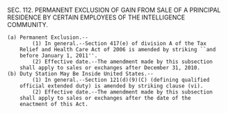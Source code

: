 SEC. 112. PERMANENT EXCLUSION OF GAIN FROM SALE OF A PRINCIPAL RESIDENCE BY CERTAIN EMPLOYEES OF THE INTELLIGENCE COMMUNITY.

    (a) Permanent Exclusion.--
            (1) In general.--Section 417(e) of division A of the Tax
        Relief and Health Care Act of 2006 is amended by striking ``and
        before January 1, 2011''.
            (2) Effective date.--The amendment made by this subsection
        shall apply to sales or exchanges after December 31, 2010.
    (b) Duty Station May Be Inside United States.--
            (1) In general.--Section 121(d)(9)(C) (defining qualified
        official extended duty) is amended by striking clause (vi).
            (2) Effective date.--The amendment made by this subsection
        shall apply to sales or exchanges after the date of the
        enactment of this Act.
